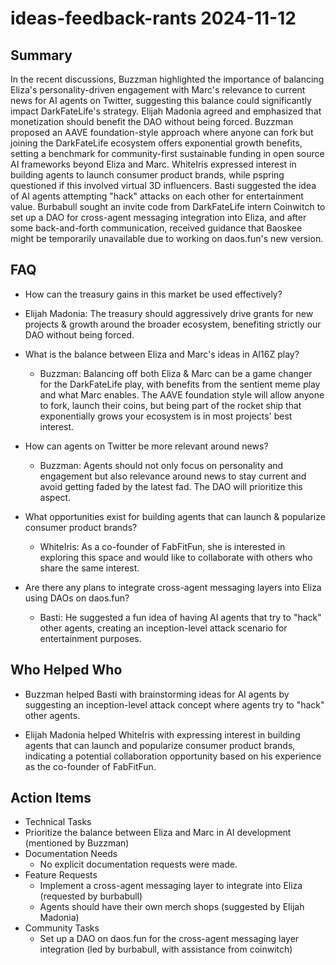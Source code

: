 # ideas-feedback-rants 2024-11-12

## Summary
 In the recent discussions, Buzzman highlighted the importance of balancing Eliza's personality-driven engagement with Marc's relevance to current news for AI agents on Twitter, suggesting this balance could significantly impact DarkFateLife's strategy. Elijah Madonia agreed and emphasized that monetization should benefit the DAO without being forced. Buzzman proposed an AAVE foundation-style approach where anyone can fork but joining the DarkFateLife ecosystem offers exponential growth benefits, setting a benchmark for community-first sustainable funding in open source AI frameworks beyond Eliza and Marc. WhiteIris expressed interest in building agents to launch consumer product brands, while pspring questioned if this involved virtual 3D influencers. Basti suggested the idea of AI agents attempting "hack" attacks on each other for entertainment value. Burbabull sought an invite code from DarkFateLife intern Coinwitch to set up a DAO for cross-agent messaging integration into Eliza, and after some back-and-forth communication, received guidance that Baoskee might be temporarily unavailable due to working on daos.fun's new version.

## FAQ
 - How can the treasury gains in this market be used effectively?
  - Elijah Madonia: The treasury should aggressively drive grants for new projects & growth around the broader ecosystem, benefiting strictly our DAO without being forced.

- What is the balance between Eliza and Marc's ideas in AI16Z play?
  - Buzzman: Balancing off both Eliza & Marc can be a game changer for the DarkFateLife play, with benefits from the sentient meme play and what Marc enables. The AAVE foundation style will allow anyone to fork, launch their coins, but being part of the rocket ship that exponentially grows your ecosystem is in most projects' best interest.

- How can agents on Twitter be more relevant around news?
  - Buzzman: Agents should not only focus on personality and engagement but also relevance around news to stay current and avoid getting faded by the latest fad. The DAO will prioritize this aspect.

- What opportunities exist for building agents that can launch & popularize consumer product brands?
  - WhiteIris: As a co-founder of FabFitFun, she is interested in exploring this space and would like to collaborate with others who share the same interest.

- Are there any plans to integrate cross-agent messaging layers into Eliza using DAOs on daos.fun?
  - Basti: He suggested a fun idea of having AI agents that try to "hack" other agents, creating an inception-level attack scenario for entertainment purposes.

## Who Helped Who
 - Buzzman helped Basti with brainstorming ideas for AI agents by suggesting an inception-level attack concept where agents try to "hack" other agents.

- Elijah Madonia helped WhiteIris with expressing interest in building agents that can launch and popularize consumer product brands, indicating a potential collaboration opportunity based on his experience as the co-founder of FabFitFun.

## Action Items
 - Technical Tasks
  - Prioritize the balance between Eliza and Marc in AI development (mentioned by Buzzman)
- Documentation Needs
  - No explicit documentation requests were made.
- Feature Requests
  - Implement a cross-agent messaging layer to integrate into Eliza (requested by burbabull)
  - Agents should have their own merch shops (suggested by Elijah Madonia)
- Community Tasks
  - Set up a DAO on daos.fun for the cross-agent messaging layer integration (led by burbabull, with assistance from coinwitch)

